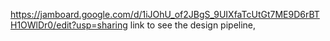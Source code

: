 https://jamboard.google.com/d/1iJOhU_of2JBgS_9UIXfaTcUtGt7ME9D6rBTH1OWlDr0/edit?usp=sharing link to see the design pipeline, 
